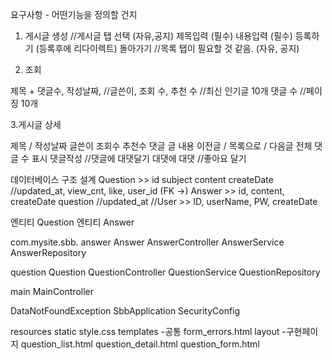 요구사항 - 어떤기능을 정의할 건지

1. 게시글 생성
//게시글 탭 선택 (자유,공지)
제목입력 (필수)
내용입력 (필수)
등록하기 (등록후에 리다이렉트)
돌아가기
//목록 탭이 필요할 것 같음. (자유, 공지)


2. 조회

제목 + 댓글수,  작성날짜, //글쓴이, 조회 수, 추천 수
//최신 인기글 10개 댓글 수
//페이징 10개


3.게시글 상세

제목 / 작성날짜
글쓴이 조회수 추천수 댓글
글 내용
이전글 / 목록으로 / 다음글
전체 댓글 수 표시
댓글작성
//댓글에 대댓달기 대댓에 대댓
//좋아요 달기


데이터베이스 구조 설계
Question >> id subject content createDate  //updated_at, view_cnt, like, user_id (FK →)
Answer >> id, content, createDate question //updated_at
//User >> ID, userName, PW, createDate

엔티티 Question
엔티티 Answer



com.mysite.sbb.
  answer
    Answer
    AnswerController
    AnswerService
    AnswerRepository
    
  question
    Question
    QuestionController
    QuestionService
    QuestionRepository
  
  main
    MainController   

DataNotFoundException
SbbApplication
SecurityConfig

resources
  static
    style.css
  templates
    -공통
    form_errors.html
    layout
    -구현페이지
    question_list.html
    question_detail.html
    question_form.html



    
  
